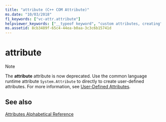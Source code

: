 ```yaml
---
title: "attribute (C++ COM Attribute)"
ms.date: "10/03/2018"
f1_keywords: ["vc-attr.attribute"]
helpviewer_keywords: ["__typeof keyword", "custom attributes, creating", "attribute attribute", "attributes [C++/CLI], custom"]
ms.assetid: 8cb3489f-65c4-44ea-b0aa-3c3c6b15741d
---
```

# attribute

> [!NOTE]
> The **attribute** attribute is now deprecated.  Use the common language runtime attribute `System.Attribute` to directly to create user-defined attributes. For more information, see [User-Defined Attributes](../user-defined-attributes-cpp-component-extensions.md).

## See also

[Attributes Alphabetical Reference](attributes-alphabetical-reference.md)
